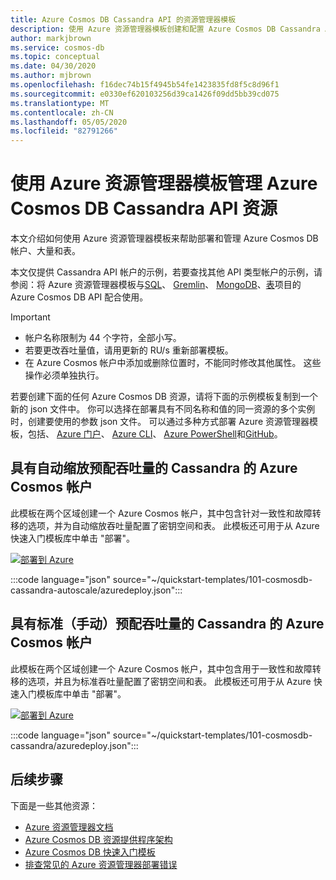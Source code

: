 ```yaml
---
title: Azure Cosmos DB Cassandra API 的资源管理器模板
description: 使用 Azure 资源管理器模板创建和配置 Azure Cosmos DB Cassandra API。
author: markjbrown
ms.service: cosmos-db
ms.topic: conceptual
ms.date: 04/30/2020
ms.author: mjbrown
ms.openlocfilehash: f16dec74b15f4945b54fe1423835fd8f5c8d96f1
ms.sourcegitcommit: e0330ef620103256d39ca1426f09dd5bb39cd075
ms.translationtype: MT
ms.contentlocale: zh-CN
ms.lasthandoff: 05/05/2020
ms.locfileid: "82791266"
---
```

# <a name="manage-azure-cosmos-db-cassandra-api-resources-using-azure-resource-manager-templates"></a>使用 Azure 资源管理器模板管理 Azure Cosmos DB Cassandra API 资源

本文介绍如何使用 Azure 资源管理器模板来帮助部署和管理 Azure Cosmos DB 帐户、大量和表。

本文仅提供 Cassandra API 帐户的示例，若要查找其他 API 类型帐户的示例，请参阅：将 Azure 资源管理器模板与[SQL](manage-sql-with-resource-manager.md)、 [Gremlin](manage-gremlin-with-resource-manager.md)、 [MongoDB](manage-mongodb-with-resource-manager.md)、[表](manage-table-with-resource-manager.md)项目的 Azure Cosmos DB API 配合使用。

> [!IMPORTANT]
>
> * 帐户名称限制为 44 个字符，全部小写。
> * 若要更改吞吐量值，请用更新的 RU/s 重新部署模板。
> * 在 Azure Cosmos 帐户中添加或删除位置时，不能同时修改其他属性。 这些操作必须单独执行。

若要创建下面的任何 Azure Cosmos DB 资源，请将下面的示例模板复制到一个新的 json 文件中。 你可以选择在部署具有不同名称和值的同一资源的多个实例时，创建要使用的参数 json 文件。 可以通过多种方式部署 Azure 资源管理器模板，包括、 [Azure 门户](../azure-resource-manager/templates/deploy-portal.md)、 [Azure CLI](../azure-resource-manager/templates/deploy-cli.md)、 [Azure PowerShell](../azure-resource-manager/templates/deploy-powershell.md)和[GitHub](../azure-resource-manager/templates/deploy-to-azure-button.md)。

<a id="create-autoscale"></a>

## <a name="azure-cosmos-account-for-cassandra-with-autoscale-provisioned-throughput"></a>具有自动缩放预配吞吐量的 Cassandra 的 Azure Cosmos 帐户

此模板在两个区域创建一个 Azure Cosmos 帐户，其中包含针对一致性和故障转移的选项，并为自动缩放吞吐量配置了密钥空间和表。 此模板还可用于从 Azure 快速入门模板库中单击 "部署"。

[![部署到 Azure](https://aka.ms/deploytoazurebutton)](https://portal.azure.com/#create/Microsoft.Template/uri/https%3A%2F%2Fraw.githubusercontent.com%2FAzure%2Fazure-quickstart-templates%2Fmaster%2F101-cosmosdb-cassandra-autosscale%2Fazuredeploy.json)

:::code language="json" source="~/quickstart-templates/101-cosmosdb-cassandra-autoscale/azuredeploy.json":::

<a id="create-manual"></a>

## <a name="azure-cosmos-account-for-cassandra-with-standard-manual-provisioned-throughput"></a>具有标准（手动）预配吞吐量的 Cassandra 的 Azure Cosmos 帐户

此模板在两个区域创建一个 Azure Cosmos 帐户，其中包含用于一致性和故障转移的选项，并且为标准吞吐量配置了密钥空间和表。 此模板还可用于从 Azure 快速入门模板库中单击 "部署"。

[![部署到 Azure](https://aka.ms/deploytoazurebutton)](https://portal.azure.com/#create/Microsoft.Template/uri/https%3A%2F%2Fraw.githubusercontent.com%2FAzure%2Fazure-quickstart-templates%2Fmaster%2F101-cosmosdb-cassandra%2Fazuredeploy.json)

:::code language="json" source="~/quickstart-templates/101-cosmosdb-cassandra/azuredeploy.json":::

## <a name="next-steps"></a>后续步骤

下面是一些其他资源：

* [Azure 资源管理器文档](/azure/azure-resource-manager/)
* [Azure Cosmos DB 资源提供程序架构](/azure/templates/microsoft.documentdb/allversions)
* [Azure Cosmos DB 快速入门模板](https://azure.microsoft.com/resources/templates/?resourceType=Microsoft.DocumentDB&pageNumber=1&sort=Popular)
* [排查常见的 Azure 资源管理器部署错误](../azure-resource-manager/templates/common-deployment-errors.md)

